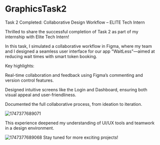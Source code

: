 # GraphicsTask2
Task 2 Completed: Collaborative Design Workflow – ELITE Tech Intern

Thrilled to share the successful completion of Task 2 as part of my internship with Elite Tech Intern!

In this task, I simulated a collaborative workflow in Figma, where my team and I designed a seamless user interface for our app "WaitLess"—aimed at reducing wait times with smart token booking.

Key highlights:

Real-time collaboration and feedback using Figma’s commenting and version control features.

Designed intuitive screens like the Login and Dashboard, ensuring both visual appeal and user-friendliness.

Documented the full collaborative process, from ideation to iteration.

![1747377689071](https://github.com/user-attachments/assets/50d09908-afa9-40fc-87e5-d56194db0002)

This experience deepened my understanding of UI/UX tools and teamwork in a design environment.

![1747377689068](https://github.com/user-attachments/assets/e96675ff-57a6-4137-b229-0ca908b53468)
Stay tuned for more exciting projects!

